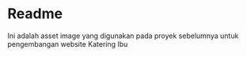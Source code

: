 # Readme
Ini adalah asset image yang digunakan pada proyek sebelumnya untuk pengembangan website Katering Ibu

